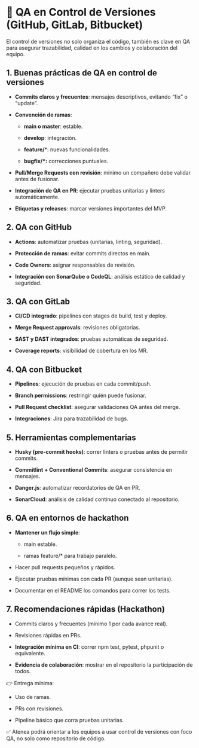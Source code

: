 # 🔀 QA en Control de Versiones (GitHub, GitLab, Bitbucket)

El control de versiones no solo organiza el código, también es clave en QA para asegurar trazabilidad, calidad en los cambios y colaboración del equipo.

## 1. Buenas prácticas de QA en control de versiones

- **Commits claros y frecuentes**: mensajes descriptivos, evitando “fix” o “update”.

- **Convención de ramas**:

    - **main o master**: estable.

    - **develop**: integración.

    - **feature/***: nuevas funcionalidades.

    - **bugfix/*:** correcciones puntuales.

- **Pull/Merge Requests con revisión**: mínimo un compañero debe validar antes de fusionar.

- **Integración de QA en PR**: ejecutar pruebas unitarias y linters automáticamente.

- **Etiquetas y releases**: marcar versiones importantes del MVP.

## 2. QA con GitHub

- **Actions**: automatizar pruebas (unitarias, linting, seguridad).

- **Protección de ramas**: evitar commits directos en main.

- **Code Owners**: asignar responsables de revisión.

- **Integración con SonarQube o CodeQL**: análisis estático de calidad y seguridad.

## 3. QA con GitLab

- **CI/CD integrado**: pipelines con stages de build, test y deploy.

- **Merge Request approvals**: revisiones obligatorias.

- **SAST y DAST integrados**: pruebas automáticas de seguridad.

- **Coverage reports**: visibilidad de cobertura en los MR.

## 4. QA con Bitbucket

- **Pipelines**: ejecución de pruebas en cada commit/push.

- **Branch permissions**: restringir quién puede fusionar.

- **Pull Request checklist**: asegurar validaciones QA antes del merge.

- **Integraciones**: Jira para trazabilidad de bugs.

## 5. Herramientas complementarias

- **Husky (pre-commit hooks)**: correr linters o pruebas antes de permitir commits.

- **Commitlint + Conventional Commits**: asegurar consistencia en mensajes.

- **Danger.js**: automatizar recordatorios de QA en PR.

- **SonarCloud**: análisis de calidad continuo conectado al repositorio.

## 6. QA en entornos de hackathon

- **Mantener un flujo simple**:

    - main estable.

    - ramas feature/* para trabajo paralelo.

- Hacer pull requests pequeños y rápidos.

- Ejecutar pruebas mínimas con cada PR (aunque sean unitarias).

- Documentar en el README los comandos para correr los tests.

## 7. Recomendaciones rápidas (Hackathon)

- Commits claros y frecuentes (mínimo 1 por cada avance real).

- Revisiones rápidas en PRs.

- **Integración mínima en CI**: correr npm test, pytest, phpunit o equivalente.

- **Evidencia de colaboración**: mostrar en el repositorio la participación de todos.

👉 Entrega mínima:

- Uso de ramas.

- PRs con revisiones.

- Pipeline básico que corra pruebas unitarias.

✅ Atenea podrá orientar a los equipos a usar control de versiones con foco QA, no solo como repositorio de código.